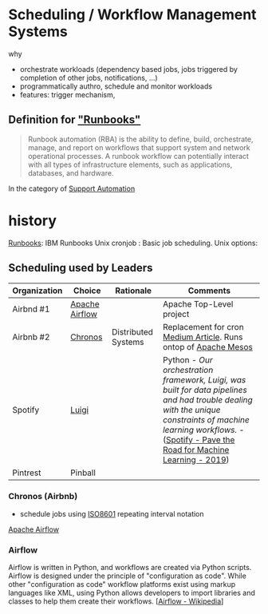 

# Scheduling / Workflow Management Systems
why
- orchestrate workloads (dependency based jobs, jobs triggered by completion of other jobs, notifications, ...)
- programmatically authro, schedule and monitor workloads
- features: trigger mechanism,

## Definition for ["Runbooks"](https://en.wikipedia.org/wiki/Runbook)

> Runbook automation (RBA) is the ability to define, build, orchestrate, manage, and report on workflows that support system and network operational processes. A runbook workflow can potentially interact with all types of infrastructure elements, such as applications, databases, and hardware.

In the category of [Support Automation](https://en.wikipedia.org/wiki/Customer_support#Automation)


# history
[Runbooks](https://en.wikipedia.org/wiki/Runbook): IBM Runbooks
Unix cronjob : Basic job scheduling.
Unix options:

## Scheduling used by Leaders
| Organization | Choice|Rationale|Comments|
|--|--|--|--|
|Airbnd #1|[Apache Airflow](https://github.com/apache/airflow)||Apache Top-Level project|
|Airbnb #2|[Chronos](https://mesos.github.io/chronos/)|Distributed Systems|Replacement for cron [Medium Article](https://medium.com/airbnb-engineering/chronos-a-replacement-for-cron-f05d7d986a9d). Runs ontop of [Apache Mesos](http://mesos.apache.org/)|
|Spotify|[Luigi](https://github.com/spotify/luigi)||Python - *Our orchestration framework, Luigi, was built for data pipelines and had trouble dealing with the unique constraints of machine learning workflows.* - ([Spotify - Pave the Road for Machine Learning - 2019](https://engineering.atspotify.com/2019/12/13/the-winding-road-to-better-machine-learning-infrastructure-through-tensorflow-extended-and-kubeflow/))|
|Pintrest|Pinball||

### Chronos (Airbnb)
- schedule jobs using [ISO8601](http://en.wikipedia.org/wiki/ISO_8601) repeating interval notation

[Apache Airflow](https://airflow.apache.org/)

### Airflow
Airflow is written in Python, and workflows are created via Python scripts. Airflow is designed under the principle of "configuration as code". While other "configuration as code" workflow platforms exist using markup languages like XML, using Python allows developers to import libraries and classes to help them create their workflows. [[Airflow - Wikipedia](https://en.wikipedia.org/wiki/Apache_Airflow)]
